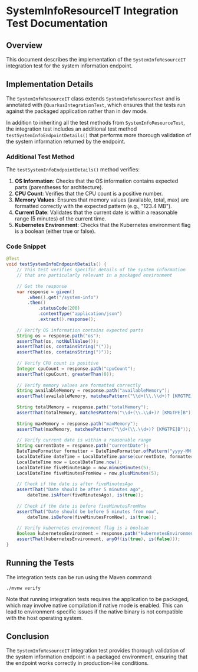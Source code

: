 # SystemInfoResourceIT Integration Test Documentation

## Overview

This document describes the implementation of the `SystemInfoResourceIT` integration test for the system information endpoint.

## Implementation Details

The `SystemInfoResourceIT` class extends `SystemInfoResourceTest` and is annotated with `@QuarkusIntegrationTest`, which ensures that the tests run against the packaged application rather than in dev mode.

In addition to inheriting all the test methods from `SystemInfoResourceTest`, the integration test includes an additional test method `testSystemInfoEndpointDetails()` that performs more thorough validation of the system information returned by the endpoint.

### Additional Test Method

The `testSystemInfoEndpointDetails()` method verifies:

1. **OS Information**: Checks that the OS information contains expected parts (parentheses for architecture).
2. **CPU Count**: Verifies that the CPU count is a positive number.
3. **Memory Values**: Ensures that memory values (available, total, max) are formatted correctly with the expected pattern (e.g., "123.4 MB").
4. **Current Date**: Validates that the current date is within a reasonable range (5 minutes) of the current time.
5. **Kubernetes Environment**: Checks that the Kubernetes environment flag is a boolean (either true or false).

### Code Snippet

```java
@Test
void testSystemInfoEndpointDetails() {
    // This test verifies specific details of the system information
    // that are particularly relevant in a packaged environment
    
    // Get the response
    var response = given()
        .when().get("/system-info")
        .then()
            .statusCode(200)
            .contentType("application/json")
            .extract().response();
    
    // Verify OS information contains expected parts
    String os = response.path("os");
    assertThat(os, notNullValue());
    assertThat(os, containsString("("));
    assertThat(os, containsString(")"));
    
    // Verify CPU count is positive
    Integer cpuCount = response.path("cpuCount");
    assertThat(cpuCount, greaterThan(0));
    
    // Verify memory values are formatted correctly
    String availableMemory = response.path("availableMemory");
    assertThat(availableMemory, matchesPattern("\\d+(\\.\\d+)? [KMGTPE]B"));
    
    String totalMemory = response.path("totalMemory");
    assertThat(totalMemory, matchesPattern("\\d+(\\.\\d+)? [KMGTPE]B"));
    
    String maxMemory = response.path("maxMemory");
    assertThat(maxMemory, matchesPattern("\\d+(\\.\\d+)? [KMGTPE]B"));
    
    // Verify current date is within a reasonable range
    String currentDate = response.path("currentDate");
    DateTimeFormatter formatter = DateTimeFormatter.ofPattern("yyyy-MM-dd HH:mm:ss");
    LocalDateTime dateTime = LocalDateTime.parse(currentDate, formatter);
    LocalDateTime now = LocalDateTime.now();
    LocalDateTime fiveMinutesAgo = now.minusMinutes(5);
    LocalDateTime fiveMinutesFromNow = now.plusMinutes(5);
    
    // Check if the date is after fiveMinutesAgo
    assertThat("Date should be after 5 minutes ago", 
        dateTime.isAfter(fiveMinutesAgo), is(true));
        
    // Check if the date is before fiveMinutesFromNow
    assertThat("Date should be before 5 minutes from now", 
        dateTime.isBefore(fiveMinutesFromNow), is(true));
    
    // Verify kubernetes environment flag is a boolean
    Boolean kubernetesEnvironment = response.path("kubernetesEnvironment");
    assertThat(kubernetesEnvironment, anyOf(is(true), is(false)));
}
```

## Running the Tests

The integration tests can be run using the Maven command:

```
./mvnw verify
```

Note that running integration tests requires the application to be packaged, which may involve native compilation if native mode is enabled. This can lead to environment-specific issues if the native binary is not compatible with the host operating system.

## Conclusion

The `SystemInfoResourceIT` integration test provides thorough validation of the system information endpoint in a packaged environment, ensuring that the endpoint works correctly in production-like conditions.